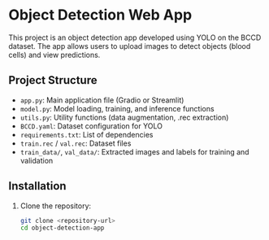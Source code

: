 # Object Detection Web App

This project is an object detection app developed using YOLO on the BCCD dataset. The app allows users to upload images to detect objects (blood cells) and view predictions.

## Project Structure
- `app.py`: Main application file (Gradio or Streamlit)
- `model.py`: Model loading, training, and inference functions
- `utils.py`: Utility functions (data augmentation, .rec extraction)
- `BCCD.yaml`: Dataset configuration for YOLO
- `requirements.txt`: List of dependencies
- `train.rec` / `val.rec`: Dataset files
- `train_data/`, `val_data/`: Extracted images and labels for training and validation

## Installation

1. Clone the repository:
   ```bash
   git clone <repository-url>
   cd object-detection-app
